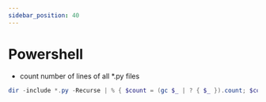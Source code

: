 ```yaml
---
sidebar_position: 40
---
```


# Powershell

- count number of lines of all *.py files

``` powershell
dir -include *.py -Recurse | % { $count = (gc $_ | ? { $_ }).count; $countg = $countg + $count; if($countg) {write-host "$_ `tcount: $countg"} }
```
